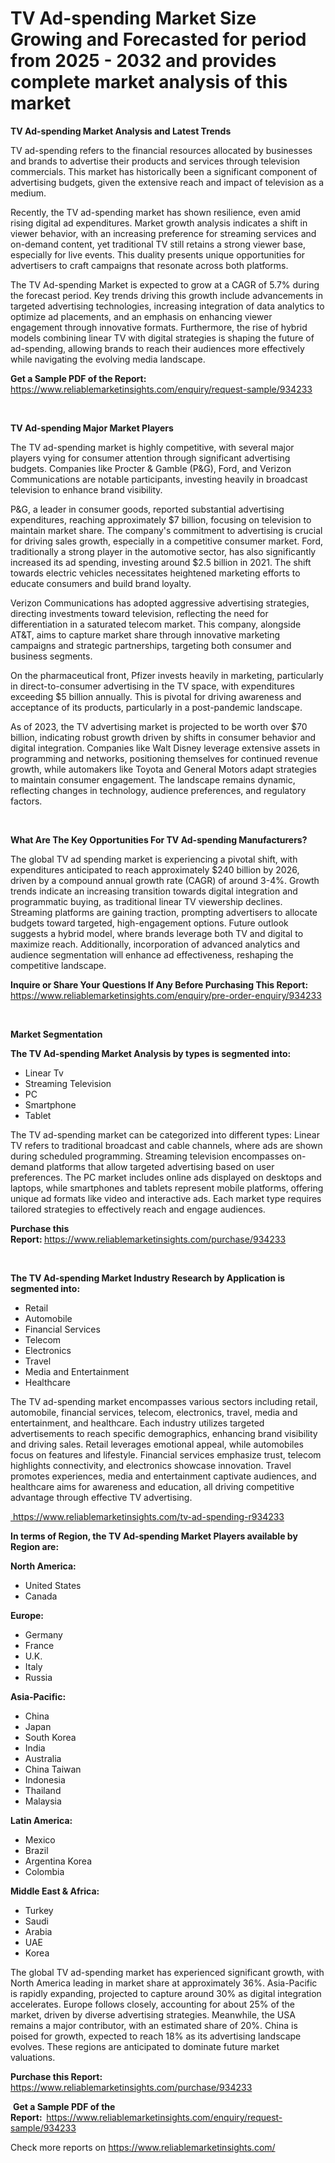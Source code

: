 <p><h1>TV Ad-spending Market Size Growing and Forecasted for period from 2025 - 2032 and provides complete market analysis of this market</h1></p><p><strong>TV Ad-spending Market Analysis and Latest Trends</strong></p>
<p><p>TV ad-spending refers to the financial resources allocated by businesses and brands to advertise their products and services through television commercials. This market has historically been a significant component of advertising budgets, given the extensive reach and impact of television as a medium.</p><p>Recently, the TV ad-spending market has shown resilience, even amid rising digital ad expenditures. Market growth analysis indicates a shift in viewer behavior, with an increasing preference for streaming services and on-demand content, yet traditional TV still retains a strong viewer base, especially for live events. This duality presents unique opportunities for advertisers to craft campaigns that resonate across both platforms.</p><p>The TV Ad-spending Market is expected to grow at a CAGR of 5.7% during the forecast period. Key trends driving this growth include advancements in targeted advertising technologies, increasing integration of data analytics to optimize ad placements, and an emphasis on enhancing viewer engagement through innovative formats. Furthermore, the rise of hybrid models combining linear TV with digital strategies is shaping the future of ad-spending, allowing brands to reach their audiences more effectively while navigating the evolving media landscape.</p></p>
<p><strong>Get a Sample PDF of the Report:&nbsp;</strong> <a href="https://www.reliablemarketinsights.com/enquiry/request-sample/934233?utm_campaign=2136&utm_medium=2&utm_source=Github&utm_content=ia&utm_term=15022025&utm_id=tv-ad-spending">https://www.reliablemarketinsights.com/enquiry/request-sample/934233</a></p>
<p>&nbsp;</p>
<p><strong>TV Ad-spending Major Market Players</strong></p>
<p><p>The TV ad-spending market is highly competitive, with several major players vying for consumer attention through significant advertising budgets. Companies like Procter & Gamble (P&G), Ford, and Verizon Communications are notable participants, investing heavily in broadcast television to enhance brand visibility.</p><p>P&G, a leader in consumer goods, reported substantial advertising expenditures, reaching approximately $7 billion, focusing on television to maintain market share. The company's commitment to advertising is crucial for driving sales growth, especially in a competitive consumer market. Ford, traditionally a strong player in the automotive sector, has also significantly increased its ad spending, investing around $2.5 billion in 2021. The shift towards electric vehicles necessitates heightened marketing efforts to educate consumers and build brand loyalty.</p><p>Verizon Communications has adopted aggressive advertising strategies, directing investments toward television, reflecting the need for differentiation in a saturated telecom market. This company, alongside AT&T, aims to capture market share through innovative marketing campaigns and strategic partnerships, targeting both consumer and business segments.</p><p>On the pharmaceutical front, Pfizer invests heavily in marketing, particularly in direct-to-consumer advertising in the TV space, with expenditures exceeding $5 billion annually. This is pivotal for driving awareness and acceptance of its products, particularly in a post-pandemic landscape.</p><p>As of 2023, the TV advertising market is projected to be worth over $70 billion, indicating robust growth driven by shifts in consumer behavior and digital integration. Companies like Walt Disney leverage extensive assets in programming and networks, positioning themselves for continued revenue growth, while automakers like Toyota and General Motors adapt strategies to maintain consumer engagement. The landscape remains dynamic, reflecting changes in technology, audience preferences, and regulatory factors.</p></p>
<p>&nbsp;</p>
<p><strong>What Are The Key Opportunities For TV Ad-spending Manufacturers?</strong></p>
<p><p>The global TV ad spending market is experiencing a pivotal shift, with expenditures anticipated to reach approximately $240 billion by 2026, driven by a compound annual growth rate (CAGR) of around 3-4%. Growth trends indicate an increasing transition towards digital integration and programmatic buying, as traditional linear TV viewership declines. Streaming platforms are gaining traction, prompting advertisers to allocate budgets toward targeted, high-engagement options. Future outlook suggests a hybrid model, where brands leverage both TV and digital to maximize reach. Additionally, incorporation of advanced analytics and audience segmentation will enhance ad effectiveness, reshaping the competitive landscape.</p></p>
<p><strong>Inquire or Share Your Questions If Any Before Purchasing This Report:</strong> <a href="https://www.reliablemarketinsights.com/enquiry/pre-order-enquiry/934233?utm_campaign=2136&utm_medium=2&utm_source=Github&utm_content=ia&utm_term=15022025&utm_id=tv-ad-spending">https://www.reliablemarketinsights.com/enquiry/pre-order-enquiry/934233</a></p>
<p>&nbsp;</p>
<p><strong>Market Segmentation</strong></p>
<p><strong>The TV Ad-spending Market Analysis by types is segmented into:</strong></p>
<p><ul><li>Linear Tv</li><li>Streaming Television</li><li>PC</li><li>Smartphone</li><li>Tablet</li></ul></p>
<p><p>The TV ad-spending market can be categorized into different types: Linear TV refers to traditional broadcast and cable channels, where ads are shown during scheduled programming. Streaming television encompasses on-demand platforms that allow targeted advertising based on user preferences. The PC market includes online ads displayed on desktops and laptops, while smartphones and tablets represent mobile platforms, offering unique ad formats like video and interactive ads. Each market type requires tailored strategies to effectively reach and engage audiences.</p></p>
<p><strong>Purchase this Report:&nbsp;</strong><a href="https://www.reliablemarketinsights.com/purchase/934233?utm_campaign=2136&utm_medium=2&utm_source=Github&utm_content=ia&utm_term=15022025&utm_id=tv-ad-spending">https://www.reliablemarketinsights.com/purchase/934233</a></p>
<p>&nbsp;</p>
<p><strong>The TV Ad-spending Market Industry Research by Application is segmented into:</strong></p>
<p><ul><li>Retail</li><li>Automobile</li><li>Financial Services</li><li>Telecom</li><li>Electronics</li><li>Travel</li><li>Media and Entertainment</li><li>Healthcare</li></ul></p>
<p><p>The TV ad-spending market encompasses various sectors including retail, automobile, financial services, telecom, electronics, travel, media and entertainment, and healthcare. Each industry utilizes targeted advertisements to reach specific demographics, enhancing brand visibility and driving sales. Retail leverages emotional appeal, while automobiles focus on features and lifestyle. Financial services emphasize trust, telecom highlights connectivity, and electronics showcase innovation. Travel promotes experiences, media and entertainment captivate audiences, and healthcare aims for awareness and education, all driving competitive advantage through effective TV advertising.</p></p>
<p><a href="https://www.reliablemarketinsights.com/tv-ad-spending-r934233?utm_campaign=2136&utm_medium=2&utm_source=Github&utm_content=ia&utm_term=15022025&utm_id=tv-ad-spending">&nbsp;https://www.reliablemarketinsights.com/tv-ad-spending-r934233</a></p>
<p><strong>In terms of Region, the TV Ad-spending Market Players available by Region are:</strong></p>
<p>
    <p> <strong> North America: </strong>
        <ul>
            <li>United States</li>
            <li>Canada</li>
        </ul>
        </p> 
    <p> <strong> Europe: </strong>
        <ul>
            <li>Germany</li>
            <li>France</li>
            <li>U.K.</li>
            <li>Italy</li>
            <li>Russia</li>
        </ul>
        </p> 
    <p> <strong> Asia-Pacific: </strong>
        <ul>
            <li>China</li>
            <li>Japan</li>
            <li>South Korea</li>
            <li>India</li>
            <li>Australia</li>
            <li>China Taiwan</li>
            <li>Indonesia</li>
            <li>Thailand</li>
            <li>Malaysia</li>
        </ul>
        </p> 
    <p> <strong> Latin America: </strong>
        <ul>
            <li>Mexico</li>
            <li>Brazil</li>
            <li>Argentina Korea</li>
            <li>Colombia</li>
        </ul>
        </p> 
    <p> <strong> Middle East & Africa: </strong>
        <ul>
            <li>Turkey</li>
            <li>Saudi</li>
            <li>Arabia</li>
            <li>UAE</li>
            <li>Korea</li>
        </ul>
    </p>
    </p>
<p><p>The global TV ad-spending market has experienced significant growth, with North America leading in market share at approximately 36%. Asia-Pacific is rapidly expanding, projected to capture around 30% as digital integration accelerates. Europe follows closely, accounting for about 25% of the market, driven by diverse advertising strategies. Meanwhile, the USA remains a major contributor, with an estimated share of 20%. China is poised for growth, expected to reach 18% as its advertising landscape evolves. These regions are anticipated to dominate future market valuations.</p></p>
<p><strong>Purchase this Report: </strong><a href="https://www.reliablemarketinsights.com/purchase/934233?utm_campaign=2136&utm_medium=2&utm_source=Github&utm_content=ia&utm_term=15022025&utm_id=tv-ad-spending">https://www.reliablemarketinsights.com/purchase/934233</a></p>
<p>&nbsp;<strong>Get a Sample PDF of the Report:&nbsp;&nbsp;</strong><a href="https://www.reliablemarketinsights.com/enquiry/request-sample/934233?utm_campaign=2136&utm_medium=2&utm_source=Github&utm_content=ia&utm_term=15022025&utm_id=tv-ad-spending">https://www.reliablemarketinsights.com/enquiry/request-sample/934233</a></p>
<p><strong></strong></p>
<p>Check more reports on <a href="https://www.reliablemarketinsights.com/?utm_campaign=2136&utm_medium=2&utm_source=Github&utm_content=ia&utm_term=15022025&utm_id=tv-ad-spending">https://www.reliablemarketinsights.com/</a></p>